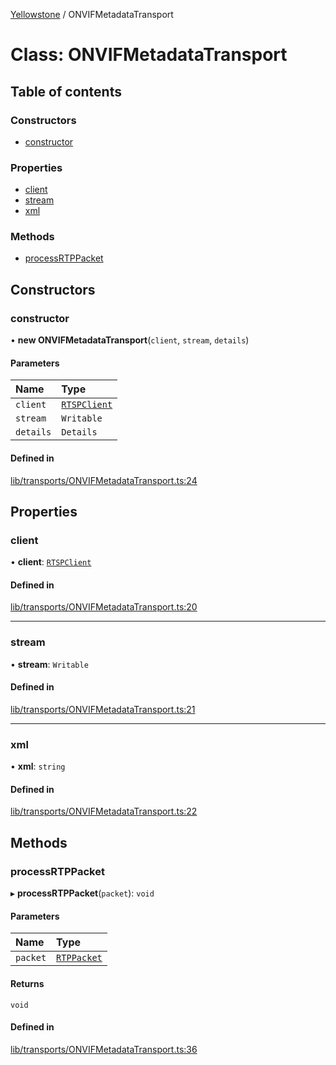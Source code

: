 [Yellowstone](../README.md) / ONVIFMetadataTransport

# Class: ONVIFMetadataTransport

## Table of contents

### Constructors

- [constructor](ONVIFMetadataTransport.md#constructor)

### Properties

- [client](ONVIFMetadataTransport.md#client)
- [stream](ONVIFMetadataTransport.md#stream)
- [xml](ONVIFMetadataTransport.md#xml)

### Methods

- [processRTPPacket](ONVIFMetadataTransport.md#processrtppacket)

## Constructors

### constructor

• **new ONVIFMetadataTransport**(`client`, `stream`, `details`)

#### Parameters

| Name | Type |
| :------ | :------ |
| `client` | [`RTSPClient`](RTSPClient.md) |
| `stream` | `Writable` |
| `details` | `Details` |

#### Defined in

[lib/transports/ONVIFMetadataTransport.ts:24](https://github.com/mbullington/yellowstone/blob/b881ee4/lib/transports/ONVIFMetadataTransport.ts#L24)

## Properties

### client

• **client**: [`RTSPClient`](RTSPClient.md)

#### Defined in

[lib/transports/ONVIFMetadataTransport.ts:20](https://github.com/mbullington/yellowstone/blob/b881ee4/lib/transports/ONVIFMetadataTransport.ts#L20)

___

### stream

• **stream**: `Writable`

#### Defined in

[lib/transports/ONVIFMetadataTransport.ts:21](https://github.com/mbullington/yellowstone/blob/b881ee4/lib/transports/ONVIFMetadataTransport.ts#L21)

___

### xml

• **xml**: `string`

#### Defined in

[lib/transports/ONVIFMetadataTransport.ts:22](https://github.com/mbullington/yellowstone/blob/b881ee4/lib/transports/ONVIFMetadataTransport.ts#L22)

## Methods

### processRTPPacket

▸ **processRTPPacket**(`packet`): `void`

#### Parameters

| Name | Type |
| :------ | :------ |
| `packet` | [`RTPPacket`](../interfaces/RTPPacket.md) |

#### Returns

`void`

#### Defined in

[lib/transports/ONVIFMetadataTransport.ts:36](https://github.com/mbullington/yellowstone/blob/b881ee4/lib/transports/ONVIFMetadataTransport.ts#L36)

